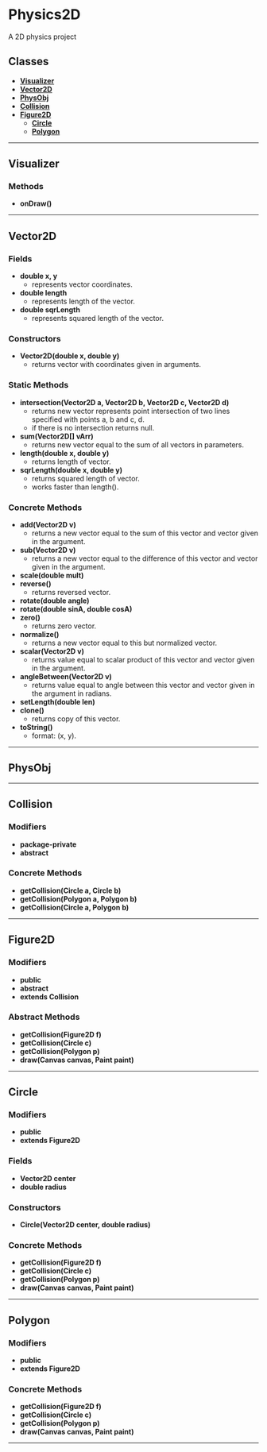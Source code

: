 # Physics2D
A 2D physics project

## Classes
- **[Visualizer](#visualizer)**
- **[Vector2D](#vector2d)**
- **[PhysObj](#physobj)**
- **[Collision](#collision)**
- **[Figure2D](#figure2d)**
    - **[Circle](#circle)**
    - **[Polygon](#polygon)**
            
________________________________________

## <a name = "visualizer" >Visualizer</a>

### Methods
- **onDraw()**

________________________________________

## <a name = "vector2d" >Vector2D</a>

### Fields  
- **double x, y**
	- represents vector coordinates.
- **double length**
    - represents length of the vector.
- **double sqrLength**
    - represents squared length of the vector.
	
### Constructors
- **Vector2D(double x, double y)**
    - returns vector with coordinates given in arguments.

### Static Methods
- **intersection(Vector2D a, Vector2D b, Vector2D c, Vector2D d)**
    - returns new vector represents point intersection of two lines specified with points a, b and c, d.
    - if there is no intersection returns null.
- **sum(Vector2D[] vArr)**
	- returns new vector equal to the sum of all vectors in parameters.
- **length(double x, double y)**
	- returns length of vector.
- **sqrLength(double x, double y)**
	- returns squared length of vector.
	- works faster than length().

### Concrete Methods
- **add(Vector2D v)**
    - returns a new vector equal to the sum of this vector and vector given in the argument.
- **sub(Vector2D v)**
	- returns a new vector equal to the difference of this vector and vector given in the argument.
- **scale(double mult)**
- **reverse()**
	- returns reversed vector.
- **rotate(double angle)**
- **rotate(double sinA, double cosA)**
- **zero()**
    - returns zero vector.
- **normalize()**
	- returns a new vector equal to this but normalized vector.
- **scalar(Vector2D v)**
    - returns value equal to scalar product of this vector and vector given in the argument.
- **angleBetween(Vector2D v)**
    - returns value equal to angle between this vector and vector given in the argument in radians.
- **setLength(double len)**
- **clone()**
	- returns copy of this vector.
- **toString()**
	- format: (x, y).

________________________________________

## <a name = "physobj" >PhysObj</a>


________________________________________

## <a name = "collision" >Collision</a>

### Modifiers
- **package-private**
- **abstract**

### Concrete Methods
- **getCollision(Circle a, Circle b)**
- **getCollision(Polygon a, Polygon b)**
- **getCollision(Circle a, Polygon b)**

________________________________________

## <a name = "figure2d" >Figure2D</a>

### Modifiers
- **public**
- **abstract**
- **extends Collision**

### Abstract Methods
- **getCollision(Figure2D f)**
- **getCollision(Circle c)**
- **getCollision(Polygon p)**
- **draw(Canvas canvas, Paint paint)**

________________________________________

## <a name = "circle" >Circle</a>

### Modifiers
- **public**
- **extends Figure2D**

### Fields  
- **Vector2D center**
- **double radius**
	
### Constructors
- **Circle(Vector2D center, double radius)**

### Concrete Methods
- **getCollision(Figure2D f)**
- **getCollision(Circle c)**
- **getCollision(Polygon p)**
- **draw(Canvas canvas, Paint paint)**

________________________________________

## <a name = "polygon" >Polygon</a>

### Modifiers
- **public**
- **extends Figure2D**

### Concrete Methods
- **getCollision(Figure2D f)**
- **getCollision(Circle c)**
- **getCollision(Polygon p)**
- **draw(Canvas canvas, Paint paint)**

________________________________________


